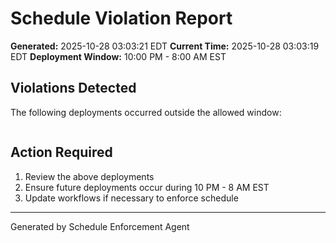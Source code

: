 # Schedule Violation Report

**Generated:** 2025-10-28 03:03:21 EDT
**Current Time:** 2025-10-28 03:03:19 EDT
**Deployment Window:** 10:00 PM - 8:00 AM EST

## Violations Detected

The following deployments occurred outside the allowed window:

```

```

## Action Required

1. Review the above deployments
2. Ensure future deployments occur during 10 PM - 8 AM EST
3. Update workflows if necessary to enforce schedule

---

Generated by Schedule Enforcement Agent
